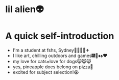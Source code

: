 # lil alien👽
# A quick self-introduction
- I'm a student at fshs, Sydney🏫🌅🌅🌅✈
- I like art, chilling outdoors and games🎆🤿♦♠♥
- my love for cats=love for dogs😸😸😸
- yes, pineapple does belong on pizza👏
- excited for subject selection!😭
